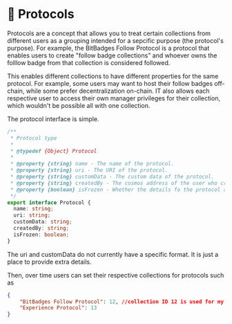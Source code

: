 # 🤖 Protocols

Protocols are a concept that allows you to treat certain collections from different users as a grouping intended for a sepcific purpose (the protocol's purpose). For example, the BitBadges Follow Protocol is a protocol that enables users to create "follow badge collections" and whoever owns the folllow badge from that collection is considered followed.

This enables different collections to have different properties for the same protocol. For example, some users may want to host their follow badges off-chain, while some prefer decentralization on-chain. IT also allows each respective user to access their own manager privileges for their collection, which wouldn't be possible all with one collection.

The protocol interface is simple.

```typescript
/**
 * Protocol type
 *
 * @typedef {Object} Protocol
 *
 * @property {string} name - The name of the protocol.
 * @property {string} uri - The URI of the protocol.
 * @property {string} customData - The custom data of the protocol.
 * @property {string} createdBy - The cosmos address of the user who created the protocol.
 * @property {boolean} isFrozen - Whether the details fo the protocol are frozen or not.
 */
export interface Protocol {
  name: string;
  uri: string;
  customData: string;
  createdBy: string;
  isFrozen: boolean;
}
```

The uri and customData do not currently have a specific format. It is just a place to provide extra details.



Then, over time users can set their respective collections for protocols such as&#x20;

```json
{
    "BitBadges Follow Protocol": 12, //collection ID 12 is used for my follows
    "Experience Protocol": 13
}
```

